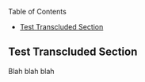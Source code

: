 <!-- START doctoc generated TOC please keep comment here to allow auto update -->
<!-- DON'T EDIT THIS SECTION, INSTEAD RE-RUN doctoc TO UPDATE -->
Table of Contents

- [Test Transcluded Section](#test-transcluded-section)

<!-- END doctoc generated TOC please keep comment here to allow auto update -->

## Test Transcluded Section

Blah blah blah 
